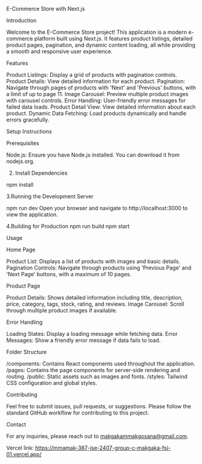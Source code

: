 E-Commerce Store with Next.js


Introduction


Welcome to the E-Commerce Store project! This application is a modern e-commerce platform built using Next.js. It features product listings, detailed product pages, pagination, and dynamic content loading, all while providing a smooth and responsive user experience.


Features

Product Listings: Display a grid of products with pagination controls.
Product Details: View detailed information for each product.
Pagination: Navigate through pages of products with 'Next' and 'Previous' buttons, with a limit of up to page 11.
Image Carousel: Preview multiple product images with carousel controls.
Error Handling: User-friendly error messages for failed data loads.
Product Detail View: View detailed information about each product.
Dynamic Data Fetching: Load products dynamically and handle errors gracefully.


Setup Instructions

Prerequisites

Node.js: Ensure you have Node.js installed. You can download it from nodejs.org.

2. Install Dependencies
   
npm install

3.Running the Development Server

npm run dev
Open your browser and navigate to http://localhost:3000 to view the application.

4.Building for Production
npm run build
npm start

Usage

Home Page

Product List: Displays a list of products with images and basic details.
Pagination Controls: Navigate through products using 'Previous Page' and 'Next Page' buttons, with a maximum of 10 pages.

Product Page

Product Details: Shows detailed information including title, description, price, category, tags, stock, rating, and reviews.
Image Carousel: Scroll through multiple product images if available.

Error Handling

Loading States: Display a loading message while fetching data.
Error Messages: Show a friendly error message if data fails to load.

Folder Structure

/components: Contains React components used throughout the application.
/pages: Contains the page components for server-side rendering and routing.
/public: Static assets such as images and fonts.
/styles: Tailwind CSS configuration and global styles.

Contributing

Feel free to submit issues, pull requests, or suggestions. Please follow the standard GitHub workflow for contributing to this project.


Contact

For any inquiries, please reach out to makgakammakgosana@gmail.com.

Vercel link: https://mmamak-387-jse-2407-group-c-makgaka-fsj-01.vercel.app/





